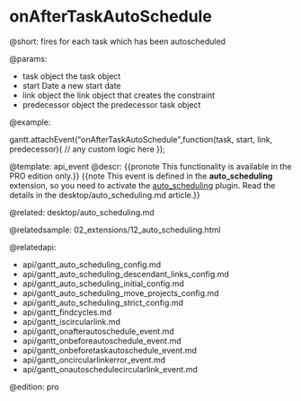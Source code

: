 onAfterTaskAutoSchedule
=============

@short:
	fires for each task which has been autoscheduled

@params:
- task					object					the task object
- start					Date					a new start date
- link					object					the link object that creates the constraint 
- predecessor			object					the predecessor task object


@example:

gantt.attachEvent("onAfterTaskAutoSchedule",function(task, start, link, predecessor){
    // any custom logic here
});

@template:	api_event
@descr:
{{pronote This functionality is available in the PRO edition only.}}
{{note This event is defined in the **auto_scheduling** extension, so you need to activate the [auto_scheduling](desktop/extensions_list.md#autoscheduling) plugin. Read the details in the desktop/auto_scheduling.md article.}}


@related:
desktop/auto_scheduling.md

@relatedsample:
02_extensions/12_auto_scheduling.html

@relatedapi:

- api/gantt_auto_scheduling_config.md
- api/gantt_auto_scheduling_descendant_links_config.md
- api/gantt_auto_scheduling_initial_config.md
- api/gantt_auto_scheduling_move_projects_config.md
- api/gantt_auto_scheduling_strict_config.md
- api/gantt_findcycles.md
- api/gantt_iscircularlink.md
- api/gantt_onafterautoschedule_event.md
- api/gantt_onbeforeautoschedule_event.md
- api/gantt_onbeforetaskautoschedule_event.md
- api/gantt_oncircularlinkerror_event.md
- api/gantt_onautoschedulecircularlink_event.md

@edition:
pro